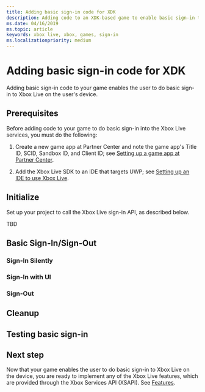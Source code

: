 ```yaml
---
title: Adding basic sign-in code for XDK
description: Adding code to an XDK-based game to enable basic sign-in to Xbox Live.
ms.date: 04/16/2019
ms.topic: article
keywords: xbox live, xbox, games, sign-in
ms.localizationpriority: medium
---
```


# Adding basic sign-in code for XDK

Adding basic sign-in code to your game enables the user to do basic sign-in to Xbox Live on the user's device.


## Prerequisites

Before adding code to your game to do basic sign-in into the Xbox Live services, you must do the following:

1. Create a new game app at Partner Center and note the game app's Title ID, SCID, Sandbox ID, and Client ID; see [Setting up a game app at Partner Center](../setup-partner-center/index.md).

2. Add the Xbox Live SDK to an IDE that targets UWP; see [Setting up an IDE to use Xbox Live](../setup-ide/index.md).



## Initialize

Set up your project to call the Xbox Live sign-in API, as described below.

TBD


## Basic Sign-In/Sign-Out


### Sign-In Silently


### Sign-In with UI


### Sign-Out


## Cleanup


## Testing basic sign-in


## Next step

Now that your game enables the user to do basic sign-in to Xbox Live on the device, you are ready to implement any of the Xbox Live features, which are provided through the Xbox Services API (XSAPI).
See [Features](../../features/index.md).
